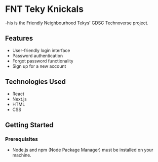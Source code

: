 # FNT Teky Knickals

-his is the Friendly Neighbourhood Tekys' GDSC Technoverse project. 

## Features

- User-friendly login interface
- Password authentication
- Forgot password functionality
- Sign up for a new account

## Technologies Used

- React
- Next.js
- HTML
- CSS

## Getting Started

### Prerequisites

- Node.js and npm (Node Package Manager) must be installed on your machine.
